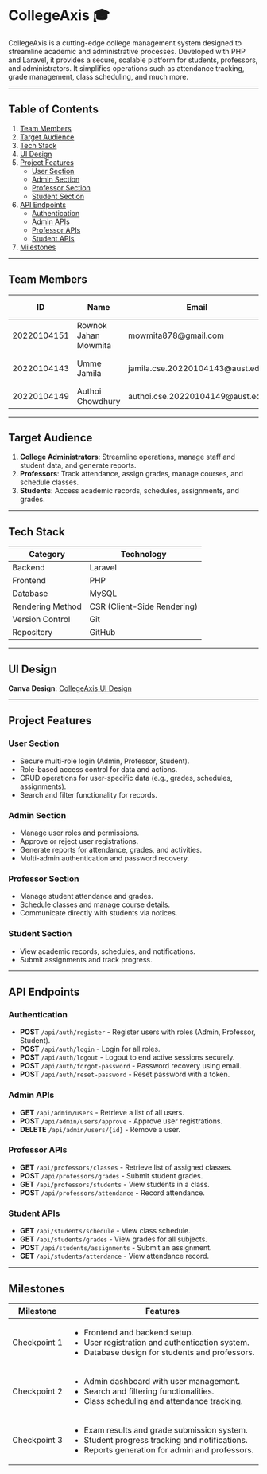 # **CollegeAxis 🎓**

CollegeAxis is a cutting-edge college management system designed to streamline academic and administrative processes. Developed with PHP and Laravel, it provides a secure, scalable platform for students, professors, and administrators. It simplifies operations such as attendance tracking, grade management, class scheduling, and much more.

---

## **Table of Contents**
1. [Team Members](#team-members)
2. [Target Audience](#target-audience)
3. [Tech Stack](#tech-stack)
4. [UI Design](#ui-design)
5. [Project Features](#project-features)
   - [User Section](#user-section)
   - [Admin Section](#admin-section)
   - [Professor Section](#professor-section)
   - [Student Section](#student-section)
6. [API Endpoints](#api-endpoints)
   - [Authentication](#authentication)
   - [Admin APIs](#admin-apis)
   - [Professor APIs](#professor-apis)
   - [Student APIs](#student-apis)
7. [Milestones](#milestones)

---

## **Team Members**
<table>
  <thead>
    <tr>
      <th>ID</th>
      <th>Name</th>
      <th>Email</th>
      <th>GitHub Name</th>
      <th>Role</th>
    </tr>
  </thead>
  <tbody>
    <tr>
      <td>20220104151</td>
      <td>Rownok Jahan Mowmita</td>
      <td>mowmita878@gmail.com</td>
      <td>Rownok</td>
      <td>Lead Developer</td>
    </tr>
    <tr>
      <td>20220104143</td>
      <td>Umme Jamila</td>
      <td>jamila.cse.20220104143@aust.edu</td>
      <td>jamila143</td>
      <td>Frontend + Backend</td>
    </tr>
    <tr>
      <td>20220104149</td>
      <td>Authoi Chowdhury</td>
      <td>authoi.cse.20220104149@aust.edu</td>
      <td>Authoi</td>
      <td>Frontend Developer</td>
    </tr>
  </tbody>
</table>

---

## **Target Audience**
1. **College Administrators**: Streamline operations, manage staff and student data, and generate reports.  
2. **Professors**: Track attendance, assign grades, manage courses, and schedule classes.  
3. **Students**: Access academic records, schedules, assignments, and grades.  

---

## **Tech Stack**
<table>
  <thead>
    <tr>
      <th>Category</th>
      <th>Technology</th>
    </tr>
  </thead>
  <tbody>
    <tr>
      <td>Backend</td>
      <td>Laravel</td>
    </tr>
    <tr>
      <td>Frontend</td>
      <td>PHP</td>
    </tr>
    <tr>
      <td>Database</td>
      <td>MySQL</td>
    </tr>
    <tr>
      <td>Rendering Method</td>
      <td>CSR (Client-Side Rendering)</td>
    </tr>
    <tr>
      <td>Version Control</td>
      <td>Git</td>
    </tr>
    <tr>
      <td>Repository</td>
      <td>GitHub</td>
    </tr>
  </tbody>
</table>

---

## **UI Design**
**Canva Design**: [CollegeAxis UI Design](https://www.canva.com/design/DAGcjchGX0w/9iNz5qcqHhUsYvSCKEK9Pg/edit?utm_content=DAGcjchGX0w&utm_campaign=designshare&utm_medium=link2&utm_source=sharebutton)  

---

## **Project Features**

### **User Section**
- Secure multi-role login (Admin, Professor, Student).  
- Role-based access control for data and actions.  
- CRUD operations for user-specific data (e.g., grades, schedules, assignments).  
- Search and filter functionality for records.  

### **Admin Section**
- Manage user roles and permissions.  
- Approve or reject user registrations.  
- Generate reports for attendance, grades, and activities.  
- Multi-admin authentication and password recovery.  

### **Professor Section**
- Manage student attendance and grades.  
- Schedule classes and manage course details.  
- Communicate directly with students via notices.  

### **Student Section**
- View academic records, schedules, and notifications.  
- Submit assignments and track progress.  

---

## **API Endpoints**

### **Authentication**
- **POST** `/api/auth/register` - Register users with roles (Admin, Professor, Student).  
- **POST** `/api/auth/login` - Login for all roles.  
- **POST** `/api/auth/logout` - Logout to end active sessions securely.  
- **POST** `/api/auth/forgot-password` - Password recovery using email.  
- **POST** `/api/auth/reset-password` - Reset password with a token.

### **Admin APIs**
- **GET** `/api/admin/users` - Retrieve a list of all users.  
- **POST** `/api/admin/users/approve` - Approve user registrations.  
- **DELETE** `/api/admin/users/{id}` - Remove a user.  

### **Professor APIs**
- **GET** `/api/professors/classes` - Retrieve list of assigned classes.  
- **POST** `/api/professors/grades` - Submit student grades.  
- **GET** `/api/professors/students` - View students in a class.  
- **POST** `/api/professors/attendance` - Record attendance.  

### **Student APIs**
- **GET** `/api/students/schedule` - View class schedule.  
- **GET** `/api/students/grades` - View grades for all subjects.  
- **POST** `/api/students/assignments` - Submit an assignment.  
- **GET** `/api/students/attendance` - View attendance record.  

---

## **Milestones**
<table>
  <thead>
    <tr>
      <th>Milestone</th>
      <th>Features</th>
    </tr>
  </thead>
  <tbody>
    <tr>
      <td>Checkpoint 1</td>
      <td>
        <ul>
          <li>Frontend and backend setup.</li>
          <li>User registration and authentication system.</li>
          <li>Database design for students and professors.</li>
        </ul>
      </td>
    </tr>
    <tr>
      <td>Checkpoint 2</td>
      <td>
        <ul>
          <li>Admin dashboard with user management.</li>
          <li>Search and filtering functionalities.</li>
          <li>Class scheduling and attendance tracking.</li>
        </ul>
      </td>
    </tr>
    <tr>
      <td>Checkpoint 3</td>
      <td>
        <ul>
          <li>Exam results and grade submission system.</li>
          <li>Student progress tracking and notifications.</li>
          <li>Reports generation for admin and professors.</li>
        </ul>
      </td>
    </tr>
  </tbody>
</table>



